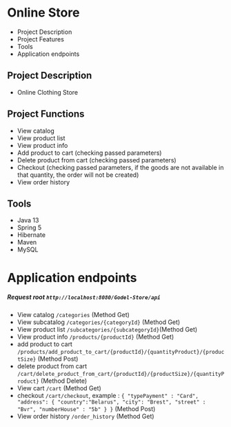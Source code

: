 
# Online Store
* Project Description
* Project Features
* Tools
* Application endpoints
## Project Description
* Online Clothing Store 
## Project Functions
* View catalog
* View product list
* View product info
* Add product to cart (checking passed parameters)
* Delete product from cart (checking passed parameters)
* Checkout (checking passed parameters, if the goods are not available in that quantity, the order will not be created)
* View order history   
## Tools
* Java 13
* Spring 5
* Hibernate
* Maven
* MySQL
# Application endpoints
##### Request root `http://localhost:8080/Godel-Store/api`
* View catalog `/categories` (Method Get)
* View subcatalog `/categories/{categoryId}` (Method Get)
* View product list `/subcategories/{subcategoryId}`(Method Get)
* View product info `/products/{productId}` (Method Get)
* add product to cart `/products/add_product_to_cart/{productId}/{quantityProduct}/{productSize}` (Method Post)
* delete product from cart `/cart/delete_product_from_cart/{productId}/{productSize}/{quantityProduct}` (Method Delete)
* View cart `/cart` (Method Get)
* checkout `/cart/checkout`, example : 
`{
     "typePayment" : "Card",
	    "address": {
      "country":"Belarus",
      "city": "Brest",
      "street" : "Bvr",
      "numberHouse" : "5b"
    }
}` (Method Post)
* View order history `/order_history` (Method Get)
